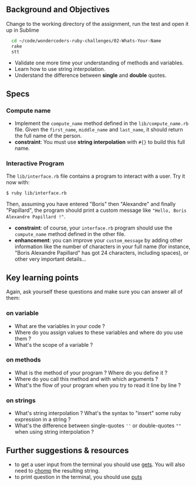 ## Background and Objectives

Change to the working directory of the assignment, run the test and open it up in Sublime

```bash
  cd ~/code/wondercoders-ruby-challenges/02-Whats-Your-Name
  rake
  stt
```

- Validate one more time your understanding of methods and variables.
- Learn how to use string interpolation.
- Understand the difference between **single** and **double** quotes.

## Specs

### Compute name

- Implement the `compute_name` method defined in the `lib/compute_name.rb` file. Given the `first_name`, `middle_name` and `last_name`, it should return the full name of the person.
- **constraint**: You must use **string interpolation** with `#{}` to build this full name.

### Interactive Program

The `lib/interface.rb` file contains a program to interact with a user. Try it now with:

```
$ ruby lib/interface.rb
```

Then, assuming you have entered "Boris" then "Alexandre" and finally "Papillard", the program should print a custom message like `"Hello, Boris Alexandre Papillard !"`.

* **constraint**: of course, your `interface.rb` program should use the `compute_name` method defined in the other file.
* **enhancement**: you can improve your `custom_message` by adding other information like the number of characters in your full name (for instance, "Boris Alexandre Papillard" has got 24 characters, including spaces), or other very important details...

## Key learning points

Again, ask yourself these questions and make sure you can answer all of them:

### on variable

* What are the variables in your code ?
* Where do you assign values to these variables and where do you use them ?
* What's the scope of a variable ?

### on methods

* What is the method of your program ? Where do you define it ?
* Where do you call this method and with which arguments ?
* What's the flow of your program when you try to read it line by line ?

### on strings

* What's string interpolation ? What's the syntax to "insert" some ruby expression in a string ?
* What's the difference between single-quotes `''` or double-quotes `""` when using string interpolation ?

## Further suggestions & resources

* to get a user input from the terminal you should use <a href="http://www.ruby-doc.org/docs/Tutorial/part_02/user_input.html" target="_blank">gets</a>. You will also need to <a href="http://ruby-doc.org/core-2.2.0/String.html#method-i-chomp" target="_blank">chomp</a> the resulting string.
* to print question in the terminal, you should use <a href="http://www.ruby-doc.org/core-2.2.0/IO.html#method-i-puts" target="_blank">puts</a>

